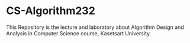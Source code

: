 # CS-Algorithm232
This Repository is the lecture and laboratory about Algorithm Design and Analysis in Computer Science course, Kasetsart University.
